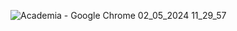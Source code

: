 ![Academia - Google Chrome 02_05_2024 11_29_57](https://github.com/Ch4yon/Cartao-de-visita-academia/assets/138182230/cb7a15e9-a165-4942-b9ed-b06211449a54)
